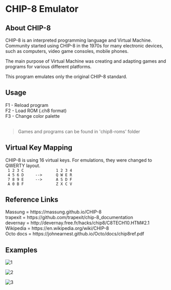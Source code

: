 <h1>CHIP-8 Emulator</h1>
<h2>About CHIP-8</h2>
CHIP-8 is an interpreted programming language and Virtual Machine. 
Community started using CHIP-8 in the 1970s for many electronic devices, such as computers, video game consoles, mobile phones. 

The main purpose of Virtual Machine was creating and adapting games and programs for various different platforms. 

This program emulates only the original CHIP-8 standard.


<h2>Usage</h2>
F1 - Reload program <br>
F2 - Load ROM (.ch8 format) <br>
F3 - Change color palette <br><br>

> Games and programs can be found in 'chip8-roms' folder

<h2>Virtual Key Mapping</h2>
CHIP-8 is using 16 virtual keys. For emulations, they were changed to QWERTY layout.

<code>
 1 2 3 C              1 2 3 4
 4 5 6 D     -->      Q W E R
 7 8 9 E     -->      A S D F
 A 0 B F              Z X C V
</code>

<h2>Reference Links</h2>
Massung    = https://massung.github.io/CHIP-8 <br>
trapexit   = https://github.com/trapexit/chip-8_documentation <br>
devernay   = http://devernay.free.fr/hacks/chip8/C8TECH10.HTM#2.1 <br>
Wikipedia  = https://en.wikipedia.org/wiki/CHIP-8 <br>
Octo docs  = https://johnearnest.github.io/Octo/docs/chip8ref.pdf <br>

<h2>Examples</h2>

![1](https://github.com/user-attachments/assets/5b05a9d7-5e13-46b8-b1df-b03fe8a07961)

![2](https://github.com/user-attachments/assets/bf9f4b52-3dfd-4fda-b9bb-efdcbed3b96f)

![3](https://github.com/user-attachments/assets/35ee5a7a-89f2-4020-96ea-3f2f256c67f1)






